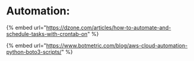 # Automation:

{% embed url="https://dzone.com/articles/how-to-automate-and-schedule-tasks-with-crontab-on" %}

{% embed url="https://www.botmetric.com/blog/aws-cloud-automation-python-boto3-scripts/" %}



